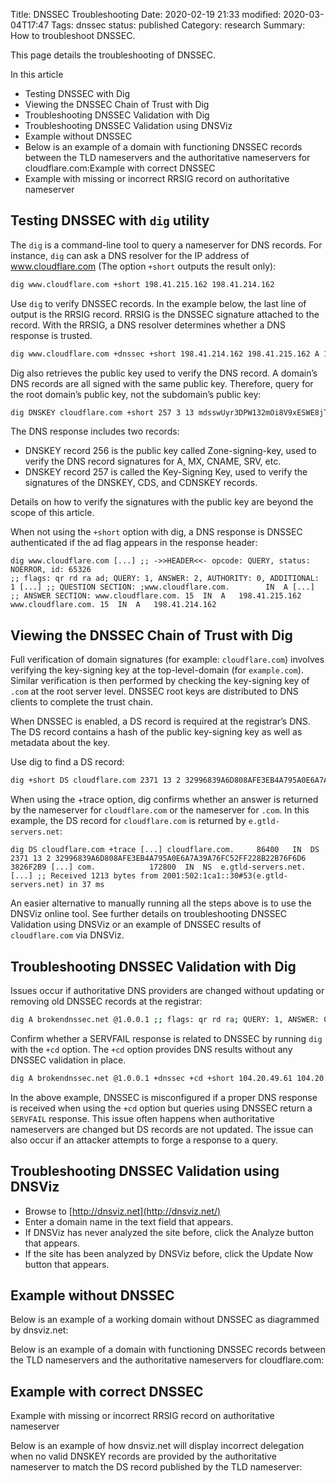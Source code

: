 Title: DNSSEC Troubleshooting
Date: 2020-02-19 21:33
modified: 2020-03-04T17:47
Tags: dnssec
status: published
Category: research
Summary: How to troubleshoot DNSSEC.

This page details the troubleshooting of DNSSEC.

In this article

* Testing DNSSEC with Dig
* Viewing the DNSSEC Chain of Trust with Dig
* Troubleshooting DNSSEC Validation with Dig
* Troubleshooting DNSSEC Validation using DNSViz
* Example without DNSSEC
*   Below is an example of a domain with functioning DNSSEC records between the TLD nameservers and the authoritative nameservers for cloudflare.com:Example with correct DNSSEC
* Example with missing or incorrect RRSIG record on authoritative nameserver

Testing DNSSEC with <code>dig</code> utility
--------------------------------------------

The `dig` is a command-line tool to query a nameserver for DNS records. For instance, `dig` can ask a DNS resolver for the IP address of www.cloudflare.com (The option `+short` outputs the result only):

```bash
dig www.cloudflare.com +short 198.41.215.162 198.41.214.162
```

Use `dig` to verify DNSSEC records.  In the example below, the last line of output is the RRSIG record.  RRSIG is the DNSSEC signature attached to the record. With the RRSIG, a DNS resolver determines whether a DNS response is trusted.

```bash
dig www.cloudflare.com +dnssec +short 198.41.214.162 198.41.215.162 A 13 3 300 20180927180434 20180925160434 35273 cloudflare.com. DYYZ/bhHSAIlpvu/HEUsxlzkC9NsswbCQ7dcfcuiNBrbhYV7k3AI8t46 QMnOlfhwT6jqsfN7ePV6Fwpym3B0pg==
```

Dig also retrieves the public key used to verify the DNS record.  A domain’s DNS records are all signed with the same public key.  Therefore, query for the root domain’s public key, not the subdomain’s public key:

```bash
dig DNSKEY cloudflare.com +short 257 3 13 mdsswUyr3DPW132mOi8V9xESWE8jTo0dxCjjnopKl+GqJxpVXckHAeF+ KkxLbxILfDLUT0rAK9iUzy1L53eKGQ== 256 3 13 koPbw9wmYZ7ggcjnQ6ayHyhHaDNMYELKTqT+qRGrZpWSccr/lBcrm10Z 1PuQHB3Azhii+sb0PYFkH1ruxLhe5g==
```

The DNS response includes two records:

* DNSKEY record 256 is the public key called Zone-signing-key, used to verify the DNS record signatures for A, MX, CNAME, SRV, etc.
* DNSKEY record 257 is called the Key-Signing Key, used to verify the signatures of the DNSKEY, CDS, and CDNSKEY records.

Details on how to verify the signatures with the public key are beyond the scope of this article.

When not using the `+short` option with dig, a DNS response is DNSSEC authenticated if the ad flag appears in the response header:

```
dig www.cloudflare.com [...] ;; ->>HEADER<<- opcode: QUERY, status: NOERROR, id: 65326
;; flags: qr rd ra ad; QUERY: 1, ANSWER: 2, AUTHORITY: 0, ADDITIONAL: 1 [...] ;; QUESTION SECTION: ;www.cloudflare.com.        IN  A [...] ;; ANSWER SECTION: www.cloudflare.com. 15  IN  A   198.41.215.162 www.cloudflare.com. 15  IN  A   198.41.214.162
```

Viewing the DNSSEC Chain of Trust with Dig
------------------------------------------

Full verification of domain signatures (for example: `cloudflare.com`) involves verifying the key-signing key at the top-level-domain (for `example.com`).  Similar verification is then performed by checking the key-signing key of `.com` at the root server level. DNSSEC root keys are distributed to DNS clients to complete the trust chain.

When DNSSEC is enabled, a DS record is required at the registrar’s DNS. The DS record contains a hash of the public key-signing key as well as metadata about the key.

Use dig to find a DS record:

```bash
dig +short DS cloudflare.com 2371 13 2 32996839A6D808AFE3EB4A795A0E6A7A39A76FC52FF228B22B76F6D6 3826F2B9
```

When using the +trace option, dig confirms whether an answer is returned by the nameserver for `cloudflare.com` or the nameserver for `.com`.  In this example, the DS record for `cloudflare.com` is returned by `e.gtld-servers.net`:

```
dig DS cloudflare.com +trace [...] cloudflare.com.     86400   IN  DS  2371 13 2 32996839A6D808AFE3EB4A795A0E6A7A39A76FC52FF228B22B76F6D6 3826F2B9 [...] com.            172800  IN  NS  e.gtld-servers.net. [...] ;; Received 1213 bytes from 2001:502:1ca1::30#53(e.gtld-servers.net) in 37 ms
```

An easier alternative to manually running all the steps above is to use the DNSViz online tool. See further details on troubleshooting DNSSEC Validation using DNSViz or an example of DNSSEC results of `cloudflare.com` via DNSViz.

Troubleshooting DNSSEC Validation with Dig
------------------------------------------

Issues occur if authoritative DNS providers are changed without updating or removing old DNSSEC records at the registrar:

```bash
dig A brokendnssec.net @1.0.0.1 ;; flags: qr rd ra; QUERY: 1, ANSWER: 0, AUTHORITY: 0, ADDITIONAL: 0 ;; ->>HEADER<<- opcode: QUERY, status: SERVFAIL, id: 10663
```

Confirm whether a SERVFAIL response is related to DNSSEC by running `dig` with the `+cd` option. The `+cd` option provides DNS results without any DNSSEC validation in place.

```bash
dig A brokendnssec.net @1.0.0.1 +dnssec +cd +short 104.20.49.61 104.20.48.61
```

In the above example, DNSSEC is misconfigured if a proper DNS response is received when using the `+cd` option but queries using DNSSEC return a `SERVFAIL` response. This issue often happens when authoritative nameservers are changed but DS records are not updated.  The issue can also occur if an attacker attempts to forge a response to a query.

Troubleshooting DNSSEC Validation using DNSViz
----------------------------------------------

* Browse to [http://dnsviz.net](http://dnsviz.net/)
* Enter a domain name in the text field that appears.
* If DNSViz has never analyzed the site before, click the Analyze button that appears.
* If the site has been analyzed by DNSViz before, click the Update Now button that appears.

Example without DNSSEC
----------------------

Below is an example of a working domain without DNSSEC as diagrammed by dnsviz.net:

Below is an example of a domain with functioning DNSSEC records between the TLD nameservers and the authoritative nameservers for cloudflare.com:

Example with correct DNSSEC
---------------------------

Example with missing or incorrect RRSIG record on authoritative nameserver

Below is an example of how dnsviz.net will display incorrect delegation when no valid DNSKEY records are provided by the authoritative nameserver to match the DS record published by the TLD nameserver:


<!-- https://www.mondoze.com/guide/kb/troubleshooting-dnssec/ -->
